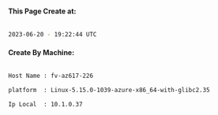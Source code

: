 
   
#### This Page Create at:

```bash

2023-06-20 - 19:22:44 UTC

```

#### Create By Machine:

```bash

Host Name : fv-az617-226

platform  : Linux-5.15.0-1039-azure-x86_64-with-glibc2.35

Ip Local  : 10.1.0.37

```

